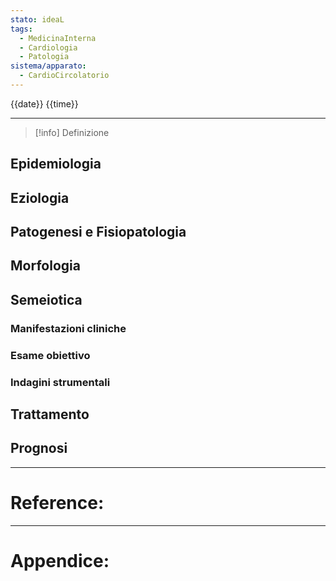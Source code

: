 ```yaml
---
stato: ideaL
tags:
  - MedicinaInterna
  - Cardiologia
  - Patologia
sistema/apparato:
  - CardioCircolatorio
---
```

\{{date}} \{{time}}

---

>[!info] Definizione
>

## Epidemiologia
## Eziologia
## Patogenesi e Fisiopatologia
## Morfologia
## Semeiotica
### Manifestazioni cliniche
### Esame obiettivo
### Indagini strumentali

## Trattamento

## Prognosi






--- 
# Reference:


--- 
# Appendice:
[^1]: 
[^2]:
[^3]:
[^4]: 
[^5]:
